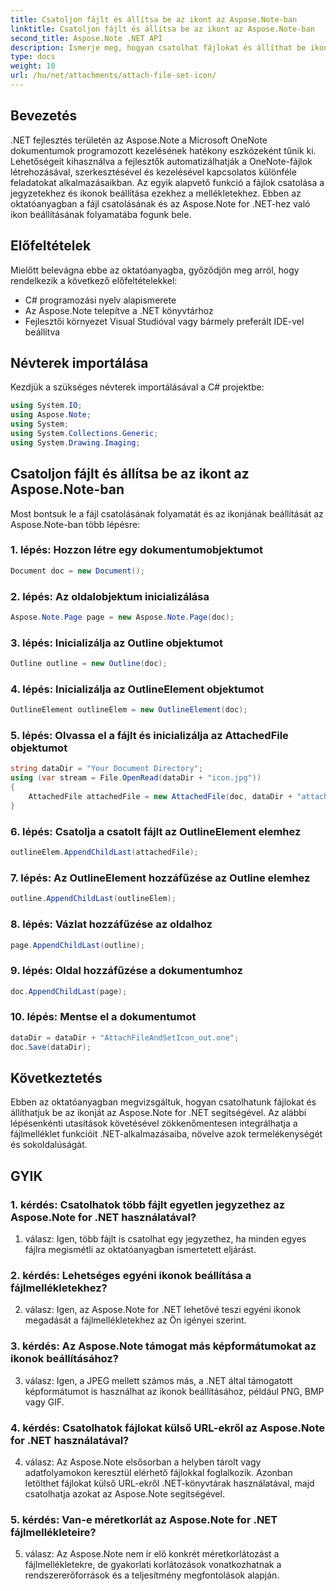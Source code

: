 ```yaml
---
title: Csatoljon fájlt és állítsa be az ikont az Aspose.Note-ban
linktitle: Csatoljon fájlt és állítsa be az ikont az Aspose.Note-ban
second_title: Aspose.Note .NET API
description: Ismerje meg, hogyan csatolhat fájlokat és állíthat be ikonokat az Aspose.Note for .NET webhelyen. Bővítse .NET-alkalmazásait ezzel a lépésenkénti oktatóanyaggal.
type: docs
weight: 10
url: /hu/net/attachments/attach-file-set-icon/
---
```

## Bevezetés

.NET fejlesztés területén az Aspose.Note a Microsoft OneNote dokumentumok programozott kezelésének hatékony eszközeként tűnik ki. Lehetőségeit kihasználva a fejlesztők automatizálhatják a OneNote-fájlok létrehozásával, szerkesztésével és kezelésével kapcsolatos különféle feladatokat alkalmazásaikban. Az egyik alapvető funkció a fájlok csatolása a jegyzetekhez és ikonok beállítása ezekhez a mellékletekhez. Ebben az oktatóanyagban a fájl csatolásának és az Aspose.Note for .NET-hez való ikon beállításának folyamatába fogunk bele.

## Előfeltételek

Mielőtt belevágna ebbe az oktatóanyagba, győződjön meg arról, hogy rendelkezik a következő előfeltételekkel:

- C# programozási nyelv alapismerete
- Az Aspose.Note telepítve a .NET könyvtárhoz
- Fejlesztői környezet Visual Studióval vagy bármely preferált IDE-vel beállítva

## Névterek importálása

Kezdjük a szükséges névterek importálásával a C# projektbe:

```csharp
using System.IO;
using Aspose.Note;
using System;
using System.Collections.Generic;
using System.Drawing.Imaging;
```

## Csatoljon fájlt és állítsa be az ikont az Aspose.Note-ban

Most bontsuk le a fájl csatolásának folyamatát és az ikonjának beállítását az Aspose.Note-ban több lépésre:

### 1. lépés: Hozzon létre egy dokumentumobjektumot

```csharp
Document doc = new Document();
```

### 2. lépés: Az oldalobjektum inicializálása

```csharp
Aspose.Note.Page page = new Aspose.Note.Page(doc);
```

### 3. lépés: Inicializálja az Outline objektumot

```csharp
Outline outline = new Outline(doc);
```

### 4. lépés: Inicializálja az OutlineElement objektumot

```csharp
OutlineElement outlineElem = new OutlineElement(doc);
```

### 5. lépés: Olvassa el a fájlt és inicializálja az AttachedFile objektumot

```csharp
string dataDir = "Your Document Directory";
using (var stream = File.OpenRead(dataDir + "icon.jpg"))
{
    AttachedFile attachedFile = new AttachedFile(doc, dataDir + "attachment.txt", stream, ImageFormat.Jpeg);
}
```

### 6. lépés: Csatolja a csatolt fájlt az OutlineElement elemhez

```csharp
outlineElem.AppendChildLast(attachedFile);
```

### 7. lépés: Az OutlineElement hozzáfűzése az Outline elemhez

```csharp
outline.AppendChildLast(outlineElem);
```

### 8. lépés: Vázlat hozzáfűzése az oldalhoz

```csharp
page.AppendChildLast(outline);
```

### 9. lépés: Oldal hozzáfűzése a dokumentumhoz

```csharp
doc.AppendChildLast(page);
```

### 10. lépés: Mentse el a dokumentumot

```csharp
dataDir = dataDir + "AttachFileAndSetIcon_out.one";
doc.Save(dataDir);
```

## Következtetés

Ebben az oktatóanyagban megvizsgáltuk, hogyan csatolhatunk fájlokat és állíthatjuk be az ikonját az Aspose.Note for .NET segítségével. Az alábbi lépésenkénti utasítások követésével zökkenőmentesen integrálhatja a fájlmelléklet funkcióit .NET-alkalmazásaiba, növelve azok termelékenységét és sokoldalúságát.

## GYIK

### 1. kérdés: Csatolhatok több fájlt egyetlen jegyzethez az Aspose.Note for .NET használatával?

1. válasz: Igen, több fájlt is csatolhat egy jegyzethez, ha minden egyes fájlra megismétli az oktatóanyagban ismertetett eljárást.

### 2. kérdés: Lehetséges egyéni ikonok beállítása a fájlmellékletekhez?

2. válasz: Igen, az Aspose.Note for .NET lehetővé teszi egyéni ikonok megadását a fájlmellékletekhez az Ön igényei szerint.

### 3. kérdés: Az Aspose.Note támogat más képformátumokat az ikonok beállításához?

3. válasz: Igen, a JPEG mellett számos más, a .NET által támogatott képformátumot is használhat az ikonok beállításához, például PNG, BMP vagy GIF.

### 4. kérdés: Csatolhatok fájlokat külső URL-ekről az Aspose.Note for .NET használatával?

4. válasz: Az Aspose.Note elsősorban a helyben tárolt vagy adatfolyamokon keresztül elérhető fájlokkal foglalkozik. Azonban letölthet fájlokat külső URL-ekről .NET-könyvtárak használatával, majd csatolhatja azokat az Aspose.Note segítségével.

### 5. kérdés: Van-e méretkorlát az Aspose.Note for .NET fájlmellékleteire?

5. válasz: Az Aspose.Note nem ír elő konkrét méretkorlátozást a fájlmellékletekre, de gyakorlati korlátozások vonatkozhatnak a rendszererőforrások és a teljesítmény megfontolások alapján.